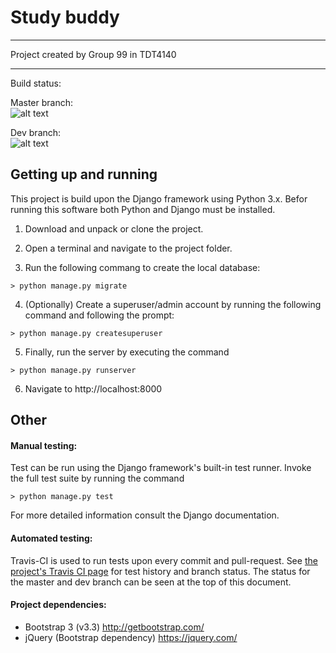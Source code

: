 # Study buddy

---
Project created by Group 99 in TDT4140

---

Build status:

Master branch:	
![alt text](https://travis-ci.org/SindreSB/TDT4140-Gruppe99.svg?branch=master "Master branch build status")

Dev branch: 	
![alt text](https://travis-ci.org/SindreSB/TDT4140-Gruppe99.svg?branch=dev "Development branch build status")


## Getting up and running

This project is build upon the Django framework using Python 3.x. Befor running this software both Python and Django must be installed. 



1) Download and unpack or clone the project.

2) Open a terminal and navigate to the project folder.

3) Run the following commang to create the local database:
```
> python manage.py migrate
```
4) (Optionally) Create a superuser/admin account by running the following command and following the prompt:
```
> python manage.py createsuperuser
```
5) Finally, run the server by executing the command 
```
> python manage.py runserver
```
6) Navigate to http://localhost:8000


## Other

#### Manual testing:

Test can be run using the Django framework's built-in test runner. Invoke the full test suite by running the 
command

```
> python manage.py test
```

For more detailed information consult the Django documentation.

#### Automated testing:

Travis-CI is used to run tests upon every commit and pull-request. 
See [the project's Travis CI page](https://travis-ci.org/SindreSB/TDT4140-Gruppe99) for test history
and branch status. The status for the master and dev branch can be seen at the top of this document.



#### Project dependencies: 
- Bootstrap 3 (v3.3)  http://getbootstrap.com/
- jQuery (Bootstrap dependency) https://jquery.com/
